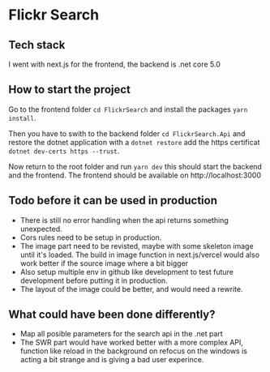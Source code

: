 # Flickr Search

## Tech stack
I went with next.js for the frontend, the backend is .net core 5.0

## How to start the project
Go to the frontend folder `cd FlickrSearch` and install the packages `yarn install`.

Then you have to swith to the backend folder `cd FlickrSearch.Api` and restore the dotnet application with a `dotnet restore` add the https certificat `dotnet dev-certs https --trust`.

Now return to the root folder and run `yarn dev` this should start the backend and the frontend.
The frontend should be available on http://localhost:3000

## Todo before it can be used in production
* There is still no error handling when the api returns something unexpected.
* Cors rules need to be setup in production.
* The image part need to be revisted, maybe with some skeleton image until it's loaded. The build in image function in next.js/vercel would also work better if the source image where a bit bigger
* Also setup multiple env in github like development to test future development before putting it in production.
* The layout of the image could be better, and would need a rewrite.


## What could have been done differently?
* Map all posible parameters for the search api in the .net part
* The SWR part would have worked better with a more complex API, function like reload in the background on refocus on the windows is acting a bit strange and is giving a bad user experince.